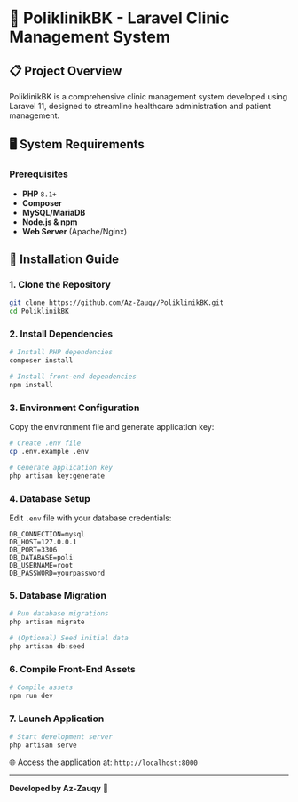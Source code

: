 # 🏥 PoliklinikBK - Laravel Clinic Management System

## 📋 Project Overview
PoliklinikBK is a comprehensive clinic management system developed using Laravel 11, designed to streamline healthcare administration and patient management.

## 🖥️ System Requirements

### Prerequisites
- **PHP** `8.1+`
- **Composer** 
- **MySQL/MariaDB**
- **Node.js & npm**
- **Web Server** (Apache/Nginx)

## 🚀 Installation Guide

### 1. Clone the Repository
```bash
git clone https://github.com/Az-Zauqy/PoliklinikBK.git
cd PoliklinikBK
```

### 2. Install Dependencies
```bash
# Install PHP dependencies
composer install

# Install front-end dependencies
npm install
```

### 3. Environment Configuration
Copy the environment file and generate application key:
```bash
# Create .env file
cp .env.example .env

# Generate application key
php artisan key:generate
```

### 4. Database Setup
Edit `.env` file with your database credentials:
```env
DB_CONNECTION=mysql
DB_HOST=127.0.0.1
DB_PORT=3306
DB_DATABASE=poli
DB_USERNAME=root
DB_PASSWORD=yourpassword
```

### 5. Database Migration
```bash
# Run database migrations
php artisan migrate

# (Optional) Seed initial data
php artisan db:seed
```

### 6. Compile Front-End Assets
```bash
# Compile assets
npm run dev
```

### 7. Launch Application
```bash
# Start development server
php artisan serve
```

🌐 Access the application at: `http://localhost:8000`


---

**Developed by Az-Zauqy** 🚀
